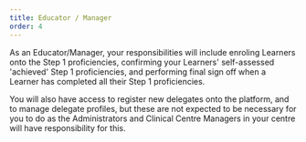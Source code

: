 ```yaml
---
title: Educator / Manager
order: 4
---
```

As an Educator/Manager, your responsibilities will include enroling Learners onto the Step 1 proficiencies, confirming your Learners' self-assessed 'achieved' Step 1 proficiencies, and performing final sign off when a Learner has completed all their Step 1 proficiencies.

You will also have access to register new delegates onto the platform, and to manage delegate profiles, but these are not expected to be necessary for you to do as the Administrators and Clinical Centre Managers in your centre will have responsibility for this.